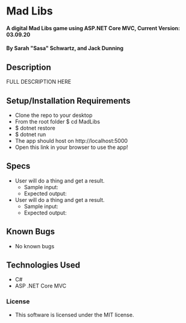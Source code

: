 # Mad Libs

#### A digital Mad Libs game using ASP.NET Core MVC, Current Version: 03.09.20

#### By Sarah "Sasa" Schwartz, and Jack Dunning

## Description

FULL DESCRIPTION HERE

## Setup/Installation Requirements

- Clone the repo to your desktop
- From the root folder \$ cd MadLibs
- \$ dotnet restore
- \$ dotnet run
- The app should host on http://localhost:5000
- Open this link in your browser to use the app!

## Specs

- User will do a thing and get a result.
  - Sample input:
  - Expected output:
- User will do a thing and get a result.
  - Sample input:
  - Expected output:

## Known Bugs

- No known bugs

## Technologies Used

- C#
- ASP .NET Core MVC

### License

- This software is licensed under the MIT license.
